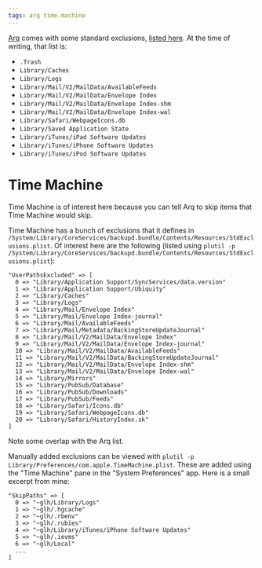 ```yaml
---
tags: arq time.machine
---
```


[Arq](/wiki/Arq) comes with some standard exclusions, [listed here](http://www.haystacksoftware.com/support/arq_help/pages/adding_folder.html). At the time of writing, that list is:

- `.Trash`
- `Library/Caches`
- `Library/Logs`
- `Library/Mail/V2/MailData/AvailableFeeds`
- `Library/Mail/V2/MailData/Envelope Index`
- `Library/Mail/V2/MailData/Envelope Index-shm`
- `Library/Mail/V2/MailData/Envelope Index-wal`
- `Library/Safari/WebpageIcons.db`
- `Library/Saved Application State`
- `Library/iTunes/iPad Software Updates`
- `Library/iTunes/iPhone Software Updates`
- `Library/iTunes/iPod Software Updates`

# Time Machine

Time Machine is of interest here because you can tell Arq to skip items that Time Machine would skip.

Time Machine has a bunch of exclusions that it defines in `/System/Library/CoreServices/backupd.bundle/Contents/Resources/StdExclusions.plist`. Of interest here are the following (listed using `plutil -p /System/Library/CoreServices/backupd.bundle/Contents/Resources/StdExclusions.plist`):

```
"UserPathsExcluded" => [
  0 => "Library/Application Support/SyncServices/data.version"
  1 => "Library/Application Support/Ubiquity"
  2 => "Library/Caches"
  3 => "Library/Logs"
  4 => "Library/Mail/Envelope Index"
  5 => "Library/Mail/Envelope Index-journal"
  6 => "Library/Mail/AvailableFeeds"
  7 => "Library/Mail/Metadata/BackingStoreUpdateJournal"
  8 => "Library/Mail/V2/MailData/Envelope Index"
  9 => "Library/Mail/V2/MailData/Envelope Index-journal"
  10 => "Library/Mail/V2/MailData/AvailableFeeds"
  11 => "Library/Mail/V2/MailData/BackingStoreUpdateJournal"
  12 => "Library/Mail/V2/MailData/Envelope Index-shm"
  13 => "Library/Mail/V2/MailData/Envelope Index-wal"
  14 => "Library/Mirrors"
  15 => "Library/PubSub/Database"
  16 => "Library/PubSub/Downloads"
  17 => "Library/PubSub/Feeds"
  18 => "Library/Safari/Icons.db"
  19 => "Library/Safari/WebpageIcons.db"
  20 => "Library/Safari/HistoryIndex.sk"
]
```

Note some overlap with the Arq list.

Manually added exclusions can be viewed with `plutil -p Library/Preferences/com.apple.TimeMachine.plist`. These are added using the "Time Machine" pane in the "System Preferences" app. Here is a small excerpt from mine:

```
"SkipPaths" => [
  0 => "~glh/Library/Logs"
  1 => "~glh/.hgcache"
  2 => "~glh/.rbenv"
  3 => "~glh/.rubies"
  4 => "~glh/Library/iTunes/iPhone Software Updates"
  5 => "~glh/.ievms"
  6 => "~glh/Local"
  ...
]
```
